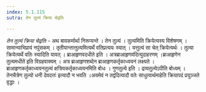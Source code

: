 ```yaml
---
index: 5.1.115
sutra: तेन तुल्यं क्रिया चेद्वतिः

---
```

_तेन तुल्यं क्रिया चेद्वतिः_ - अथ बावकर्मार्था निरूप्यन्ते । तेन तुल्यं । तुल्यमिति क्रियेत्यस्य विशेषणम् । सामान्याभिप्रायं नपुंसकम् । तृतीयान्तात्तुल्यमित्यर्थे वतिप्रत्ययः स्यात् । यत्तुल्यं सा चेत् क्रियेत्यर्थः । तुल्या क्रियेत्यर्थे वतिः स्यादिति यावत् । ब्राआहृणवदधीते इति । अत्रब्राआहृणव॑दित्युदाहरणम् ।ब्राआहृणेन तुल्यमधीते॑ इति विग्रहवाक्यम् । अत्र ब्राआहृणशब्देन ब्राआहृणकर्तृकाध्ययनं लक्ष्यते । ब्राआहृणकर्तृकाध्ययनतुल्यं क्षत्रियकर्तृकाध्ययनमिति बोधः । गुणतुल्ये इति । द्रव्यतुल्येऽपीति बोध्यम् । तेनचैत्रेण तुल्यो धनी देवदत्तः॑ इत्यादौ न भवति ।अयमेवं न तद्व॑दित्यादौ वतेः साधुत्वार्थमाहेति क्रियापदं प्रयुञ्जते वृद्धाः । 